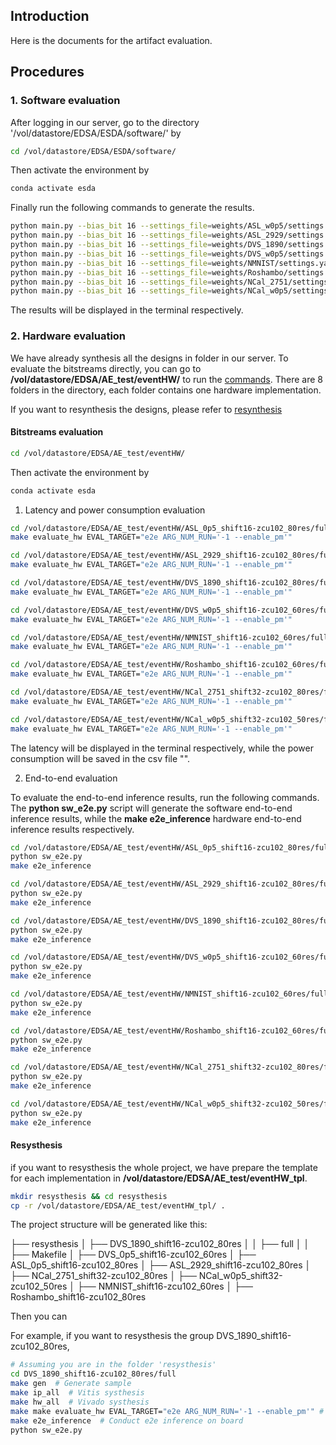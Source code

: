 

## Introduction

Here is the documents for the artifact evaluation.


## Procedures 

### 1. Software evaluation

After logging in our server, go to the directory '/vol/datastore/EDSA/ESDA/software/' by 

```bash
cd /vol/datastore/EDSA/ESDA/software/
```

Then activate the environment by

```bash
conda activate esda
```

Finally run the following commands to generate the results.
```bash
python main.py --bias_bit 16 --settings_file=weights/ASL_w0p5/settings.yaml --load weights/ASL_w0p5/ckpt.best.pth.tar --shift_bit 16 -e
python main.py --bias_bit 16 --settings_file=weights/ASL_2929/settings.yaml --load weights/ASL_2929/ckpt.best.pth.tar --shift_bit 16 -e
python main.py --bias_bit 16 --settings_file=weights/DVS_1890/settings.yaml --load weights/DVS_1890/ckpt.best.pth.tar --shift_bit 16 -e
python main.py --bias_bit 16 --settings_file=weights/DVS_w0p5/settings.yaml --load weights/DVS_w0p5/ckpt.best.pth.tar --shift_bit 16 -e
python main.py --bias_bit 16 --settings_file=weights/NMNIST/settings.yaml --load weights/NMNIST/ckpt.best.pth.tar --shift_bit 16 -e 
python main.py --bias_bit 16 --settings_file=weights/Roshambo/settings.yaml --load weights/Roshambo/ckpt.best.pth.tar --shift_bit 16 -e 
python main.py --bias_bit 16 --settings_file=weights/NCal_2751/settings.yaml --load weights/NCal_2751/ckpt.best.pth.tar --shift_bit 32 -e
python main.py --bias_bit 16 --settings_file=weights/NCal_w0p5/settings.yaml --load weights/NCal_w0p5/ckpt.best.pth.tar --shift_bit 32 -e
```

The results will be displayed in the terminal respectively.



### 2. Hardware evaluation


We have already synthesis all the designs in folder in our server. To evaluate the bitstreams directly, you can go to **/vol/datastore/EDSA/AE_test/eventHW/** to run the [commands](#bitstreams-evaluation).
 There are 8 folders in the directory, each folder contains one hardware implementation. 

If you want to resynthesis the designs, please refer to [resynthesis](#resysthesis)


#### Bitstreams evaluation

```bash
cd /vol/datastore/EDSA/AE_test/eventHW/
```

Then activate the environment by

```bash
conda activate esda
```


1. Latency and power consumption evaluation

```bash
cd /vol/datastore/EDSA/AE_test/eventHW/ASL_0p5_shift16-zcu102_80res/full/
make evaluate_hw EVAL_TARGET="e2e ARG_NUM_RUN='-1 --enable_pm'"
```

```bash
cd /vol/datastore/EDSA/AE_test/eventHW/ASL_2929_shift16-zcu102_80res/full/
make evaluate_hw EVAL_TARGET="e2e ARG_NUM_RUN='-1 --enable_pm'"
```

```bash
cd /vol/datastore/EDSA/AE_test/eventHW/DVS_1890_shift16-zcu102_80res/full/
make evaluate_hw EVAL_TARGET="e2e ARG_NUM_RUN='-1 --enable_pm'"
```

```bash
cd /vol/datastore/EDSA/AE_test/eventHW/DVS_w0p5_shift16-zcu102_60res/full/
make evaluate_hw EVAL_TARGET="e2e ARG_NUM_RUN='-1 --enable_pm'"
```

```bash
cd /vol/datastore/EDSA/AE_test/eventHW/NMNIST_shift16-zcu102_60res/full/
make evaluate_hw EVAL_TARGET="e2e ARG_NUM_RUN='-1 --enable_pm'"
```

```bash
cd /vol/datastore/EDSA/AE_test/eventHW/Roshambo_shift16-zcu102_60res/full/
make evaluate_hw EVAL_TARGET="e2e ARG_NUM_RUN='-1 --enable_pm'"
```

```bash
cd /vol/datastore/EDSA/AE_test/eventHW/NCal_2751_shift32-zcu102_80res/full/
make evaluate_hw EVAL_TARGET="e2e ARG_NUM_RUN='-1 --enable_pm'"
```

```bash
cd /vol/datastore/EDSA/AE_test/eventHW/NCal_w0p5_shift32-zcu102_50res/full/
make evaluate_hw EVAL_TARGET="e2e ARG_NUM_RUN='-1 --enable_pm'"
```

The latency will be displayed in the terminal respectively, while the power consumption will be saved in the csv file "".



2. End-to-end evaluation

To evaluate the end-to-end inference results, run the following commands.
The **python sw_e2e.py** script will generate the software end-to-end inference results, while the **make e2e_inference** hardware end-to-end inference results respectively.

```bash
cd /vol/datastore/EDSA/AE_test/eventHW/ASL_0p5_shift16-zcu102_80res/full/
python sw_e2e.py
make e2e_inference
```

```bash
cd /vol/datastore/EDSA/AE_test/eventHW/ASL_2929_shift16-zcu102_80res/full/
python sw_e2e.py
make e2e_inference
```

```bash
cd /vol/datastore/EDSA/AE_test/eventHW/DVS_1890_shift16-zcu102_80res/full/
python sw_e2e.py
make e2e_inference
```

```bash 
cd /vol/datastore/EDSA/AE_test/eventHW/DVS_w0p5_shift16-zcu102_60res/full/
python sw_e2e.py
make e2e_inference
```

```bash
cd /vol/datastore/EDSA/AE_test/eventHW/NMNIST_shift16-zcu102_60res/full/
python sw_e2e.py
make e2e_inference
```

```bash
cd /vol/datastore/EDSA/AE_test/eventHW/Roshambo_shift16-zcu102_60res/full/
python sw_e2e.py
make e2e_inference
```

```bash
cd /vol/datastore/EDSA/AE_test/eventHW/NCal_2751_shift32-zcu102_80res/full/
python sw_e2e.py
make e2e_inference
```

```bash
cd /vol/datastore/EDSA/AE_test/eventHW/NCal_w0p5_shift32-zcu102_50res/full/
python sw_e2e.py
make e2e_inference
```


#### Resysthesis
if you want to resysthesis the whole project, we have prepare the template for each implementation in **/vol/datastore/EDSA/AE_test/eventHW_tpl**.

```bash
mkdir resysthesis && cd resysthesis
cp -r /vol/datastore/EDSA/AE_test/eventHW_tpl/ .
```

The project structure will be generated like this:

├── resysthesis
│   ├── DVS_1890_shift16-zcu102_80res
│   │   ├── full
│   │   ├── Makefile
│   ├── DVS_0p5_shift16-zcu102_60res
│   ├── ASL_0p5_shift16-zcu102_80res
│   ├── ASL_2929_shift16-zcu102_80res
│   ├── NCal_2751_shift32-zcu102_80res
│   ├── NCal_w0p5_shift32-zcu102_50res
│   ├── NMNIST_shift16-zcu102_60res
│   ├── Roshambo_shift16-zcu102_80res


Then you can 

For example, if you want to resysthesis the group DVS_1890_shift16-zcu102_80res, 

```bash
# Assuming you are in the folder 'resysthesis'
cd DVS_1890_shift16-zcu102_80res/full
make gen  # Generate sample
make ip_all  # Vitis systhesis
make hw_all  # Vivado systhesis
make make evaluate_hw EVAL_TARGET="e2e ARG_NUM_RUN='-1 --enable_pm'" # Evaluate the latency and power consumption
make e2e_inference  # Conduct e2e inference on board
python sw_e2e.py 
```